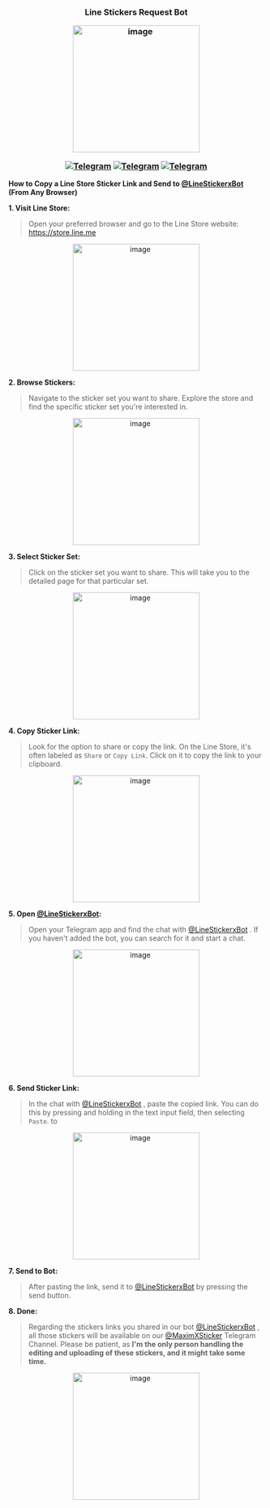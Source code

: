 <h3> <div align="center"> 
  
  **Line Stickers Request Bot**
<div align="center">
 
  [<img width="250" alt="image" src="https://telegra.ph/file/eb954bcd78f8f0403560c.jpg">](https://telegram.me/LineStickerxBot) </div>

[![Telegram](https://img.shields.io/badge/Channel-2CA5E0?style=for-the-badge&logo=telegram&logoColor=white)](https://telegram.me/MaximXSticker) [![Telegram](https://img.shields.io/badge/Group-2CA5E0?style=for-the-badge&logo=telegram&logoColor=white)](https://telegram.me/MaximXGroup) [![Telegram](https://img.shields.io/badge/Bot-2CA5E0?style=for-the-badge&logo=telegram&logoColor=white)](https://telegram.me/LineStickerxBot)

</div></h3>

**How to Copy a Line Store Sticker Link and Send to [@LineStickerxBot](https://telegram.me/LineStickerxBot) (From Any Browser)**

**1. Visit Line Store:**
> Open your preferred browser and go to the Line Store website: https://store.line.me
<div align="center">
 
  [<img width="250" alt="image" src="https://telegra.ph/file/9d8fbe89230455e3cc262.jpg">](https://telegram.me/LineStickerxBot) </div>
  
**2. Browse Stickers:**
> Navigate to the sticker set you want to share. Explore the store and find the specific sticker set you're interested in.
<div align="center">
 
  [<img width="250" alt="image" src="https://telegra.ph/file/a126edc3685495f23a512.jpg">](https://telegram.me/LineStickerxBot) </div>

**3. Select Sticker Set:**
> Click on the sticker set you want to share. This will take you to the detailed page for that particular set.
<div align="center">
 
  [<img width="250" alt="image" src="https://telegra.ph/file/619d3930ef2925f247d54.jpg">](https://telegram.me/LineStickerxBot) </div>

**4. Copy Sticker Link:**
> Look for the option to share or copy the link. On the Line Store, it's often labeled as `Share` or `Copy Link`. Click on it to copy the link to your clipboard.
<div align="center">
 
  [<img width="250" alt="image" src="https://telegra.ph/file/9f777d55df4b5e6f7d355.jpg">](https://telegram.me/LineStickerxBot) </div>

**5. Open [@LineStickerxBot](https://telegram.me/LineStickerxBot):**
> Open your Telegram app and find the chat with [@LineStickerxBot](https://telegram.me/LineStickerxBot)
. If you haven't added the bot, you can search for it and start a chat.
<div align="center">
 
  [<img width="250" alt="image" src="https://telegra.ph/file/685c6c1aa0bfedd925262.jpg">](https://telegram.me/LineStickerxBot) </div>

**6. Send Sticker Link:**
> In the chat with [@LineStickerxBot](https://telegram.me/LineStickerxBot)
, paste the copied link. You can do this by pressing and holding in the text input field, then selecting `Paste`. to
<div align="center">
 
  [<img width="250" alt="image" src="https://telegra.ph/file/0ff2091ea9b52aa558360.jpg">](https://telegram.me/LineStickerxBot) </div>

**7. Send to Bot:**
> After pasting the link, send it to [@LineStickerxBot](https://telegram.me/LineStickerxBot) by pressing the send button.

**8. Done:**
> Regarding the stickers links you shared in our bot [@LineStickerxBot](https://telegram.me/LineStickerxBot)
, all those stickers will be available on our [@MaximXSticker](https://telegram.me/MaximXSticker) Telegram Channel. Please be patient, as **I'm the only person handling the editing and uploading of these stickers, and it might take some time.**

<div align="center">

  [<img width="250" alt="image" src="https://telegra.ph/file/b7a0188857694bc6c76d7.jpg">](https://telegram.me/LineStickerxBot) </div> 
